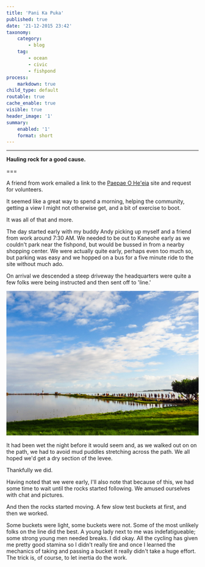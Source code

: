 ```yaml
---
title: 'Pani Ka Puka'
published: true
date: '21-12-2015 23:42'
taxonomy:
    category:
        - blog
    tag:
        - ocean
        - civic
        - fishpond
process:
    markdown: true
child_type: default
routable: true
cache_enable: true
visible: true
header_image: '1'
summary:
    enabled: '1'
    format: short
---
```


---

**Hauling rock for a good cause.**

===

A friend from work emailed a link to the [Paepae O He'eia](http://paepaeoheeia.org/panikapuka/) site and request for volunteers. 

It seemed like a great way to spend a morning, helping the community, getting a view I might not otherwise get, and a bit of exercise to boot.

It was all of that and more.

The day started early with my buddy Andy picking up myself and a friend from work around 7:30 AM. We needed to be out to Kaneohe early as we couldn't park near the fishpond, but would be bussed in from a nearby shopping center. We were actually quite early, perhaps even too much so, but parking was easy and we hopped on a bus for a five minute ride to the site without much ado.

On arrival we descended a steep driveway the headquarters were quite a few folks were being instructed and then sent off to 'line.'

![On the Line](02.jpg)

It had been wet the night before it would seem and, as we walked out on on the path, we had to avoid mud puddles stretching across the path. We all hoped we'd get a dry section of the levee.

Thankfully we did.

Having noted that we were early, I'll also note that because of this, we had some time to wait until the rocks started following. We amused ourselves with chat and pictures.

And then the rocks started moving. A few slow test buckets at first, and then we worked. 

Some buckets were light, some buckets were not. Some of the most unlikely folks on the line did the best. A young lady next to me was indefatigueable; some strong young men needed breaks. I did okay. All the cycling has given me pretty good stamina so I didn't really tire and once I learned the mechanics of taking and passing a bucket it really didn't take a huge effort. The trick is, of course, to let inertia do the work.

